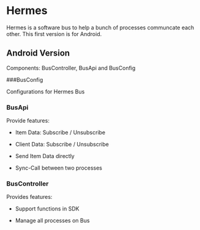 # Hermes

Hermes is a software bus to help a bunch of processes communcate each other. This first version is for Android.

## Android Version

Components: BusController, BusApi and BusConfig

###BusConfig

Configurations for Hermes Bus

### BusApi

Provide features:

* Item Data: Subscribe / Unsubscribe

* Client Data: Subscribe / Unsubscribe

* Send Item Data directly

* Sync-Call between two processes

### BusController

Provides features:

* Support functions in SDK

* Manage all processes on Bus


